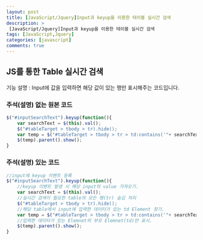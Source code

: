```yaml
---
layout: post
title: [JavaScript/Jquery]Input과 keyup을 이용한 테이블 실시간 검색
description: >
 [JavaScript/Jquery]Input과 keyup을 이용한 테이블 실시간 검색
tags: [JavaScript,Jquery]
categories: [javascript]
comments: true
---
```

## JS를 통한 Table 실시간 검색

기능 설명 : Input에 값을 입력하면 해당 값이 있는 행만 표시해주는 코드입니다.

### 주석(설명) 없는 원본 코드

```javascript
$("#inputSearchText").keyup(function(){
	var searchText = $(this).val();
	$("#tableTarget > tbody > tr).hide();
	var temp = $("#tableTarget > tbody > tr > td:contains('"+ searchText +"');
	$(temp).parent().show();
}
```


### 주석(설명) 있는 코드

```javascript
//input에 keyup 이벤트 등록
$("#inputSearchText").keyup(function(){
	//keyup 이벤트 발생 시 해당 input의 value 가져오기.
	var searchText = $(this).val();
	//실시간 검색이 필요한 table의 모든 행(tr) 숨김 처리
	$("#tableTarget > tbody > tr).hide();
	//해당 table에서 input에 입력한 데이터가 있는 td Element 찾기.
	var temp = $("#tableTarget > tbody > tr > td:contains('"+ searchText +"');
	//입력한 데이터가 있는 Elemnet의 부모 Elemnet(td)만 표시.
	$(temp).parent().show();
}
```